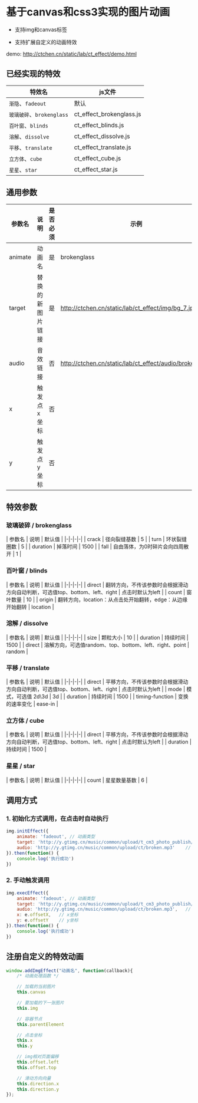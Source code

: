 # 基于canvas和css3实现的图片动画

- 支持img和canvas标签

- 支持扩展自定义的动画特效

demo: http://ctchen.cn/static/lab/ct_effect/demo.html

## 已经实现的特效

| 特效名 | js文件 |
|-|-|
| `渐隐`、`fadeout` | 默认 |
| `玻璃破碎`、`brokenglass` | ct_effect_brokenglass.js |
| `百叶窗`、`blinds` | ct_effect_blinds.js |
| `溶解`、`dissolve` | ct_effect_dissolve.js |
| `平移`、`translate` | ct_effect_translate.js |
| `立方体`、`cube` | ct_effect_cube.js |
| `星星`、`star` | ct_effect_star.js |

## 通用参数

| 参数名 | 说明 | 是否必须 | 示例 |
|-|-|-|-|
| animate | 动画名 | 是 | brokenglass |
| target | 替换的新图片链接 | 是 | http://ctchen.cn/static/lab/ct_effect/img/bg_7.jpg |
| audio | 音效链接 | 否 | http://ctchen.cn/static/lab/ct_effect/audio/broken.mp3 |
| x | 触发点x坐标 | 否 | |
| y | 触发点y坐标 | 否 | |

## 特效参数

### 玻璃破碎 / brokenglass

| 参数名 | 说明 | 默认值 |
|-|-|-|-|
| crack | 径向裂缝基数 | 5 |
| turn | 环状裂缝圈数 | 5 |
| duration | 掉落时间 | 1500 |
| fall | 自由落体，为0时碎片会向四周散开 | 1 |

### 百叶窗 / blinds

| 参数名 | 说明 | 默认值 |
|-|-|-|-|
| direct | 翻转方向，不传该参数时会根据滑动方向自动判断，可选值top、bottom、left、right | 点击时默认为left |
| count | 窗叶数量 | 10 |
| origin | 翻转方向，location：从点击处开始翻转，edge：从边缘开始翻转 | location |

### 溶解 / dissolve

| 参数名 | 说明 | 默认值 |
|-|-|-|-|
| size | 颗粒大小 | 10 |
| duration | 持续时间 | 1500 |
| direct | 溶解方向，可选值random、top、bottom、left、right、point | random |

### 平移 / translate

| 参数名 | 说明 | 默认值 |
|-|-|-|-|
| direct | 平移方向，不传该参数时会根据滑动方向自动判断，可选值top、bottom、left、right | 点击时默认为left |
| mode | 模式，可选值 2d\3d | 3d |
| duration | 持续时间 | 1500 |
| timing-function | 变换的速率变化 | ease-in |

### 立方体 / cube

| 参数名 | 说明 | 默认值 |
|-|-|-|-|
| direct | 平移方向，不传该参数时会根据滑动方向自动判断，可选值top、bottom、left、right | 点击时默认为left |
| duration | 持续时间 | 1500 |

### 星星 / star

| 参数名 | 说明 | 默认值 |
|-|-|-|-|
| count | 星星数量基数 | 6 |

## 调用方式

### 1. 初始化方式调用，在点击时自动执行

```javascript
img.initEffect({
    animate: 'fadeout',	// 动画类型
    target: 'http://y.gtimg.cn/music/common/upload/t_cm3_photo_publish/1432038769616126350.jpg',	// 替换的新图片
    audio: 'http://y.gtimg.cn/music/common/upload/ct/broken.mp3'	// 音效
}).then(function() {
    console.log('执行成功')
})
```

### 2. 手动触发调用

```javascript
img.execEffect({
    animate: 'fadeout',	// 动画类型
    target: 'http://y.gtimg.cn/music/common/upload/t_cm3_photo_publish/1432038769616126350.jpg',	// 替换的新图片
    audio: 'http://y.gtimg.cn/music/common/upload/ct/broken.mp3',	// 音效
    x: e.offsetX,	// x坐标
    y: e.offsetY	// y坐标
}).then(function() {
    console.log('执行成功')
})
```

## 注册自定义的特效动画

```javascript
window.addImgEffect("动画名", function(callback){
    /* 动画处理函数 */

    // 加载的当前图片
    this.canvas

    // 要加载的下一张图片
    this.img

    // 容器节点
    this.parentElement

    // 点击坐标
    this.x
    this.y

    // img相对页面偏移
    this.offset.left
    this.offset.top

    // 滑动方向向量
    this.direction.x
    this.direction.y
});
```
